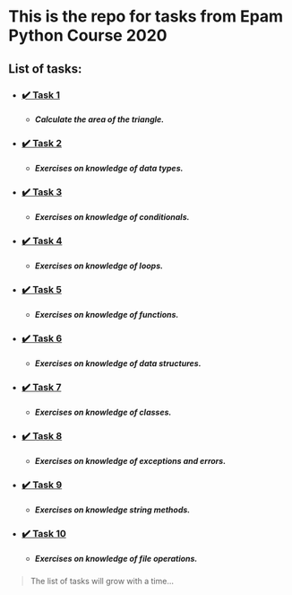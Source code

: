 # This is the repo for tasks from Epam Python Course 2020

## List of tasks:
- ### [✔️ Task 1](https://gitlab.com/nosoccus/python-online-course-epam/-/tree/master/TASK_1)
   - ##### Calculate the area of the triangle.
- ### [✔️ Task 2](https://gitlab.com/nosoccus/python-online-course-epam/-/tree/master/TASK_2)
   - ##### Exercises on knowledge of data types.
- ### [✔️ Task 3](https://gitlab.com/nosoccus/python-online-course-epam/-/tree/master/TASK_3)
   - ##### Exercises on knowledge of conditionals.
- ### [✔️ Task 4](https://gitlab.com/nosoccus/python-online-course-epam/-/tree/master/TASK_4)
   - ##### Exercises on knowledge of loops.
- ### [✔️ Task 5](https://gitlab.com/nosoccus/python-online-course-epam/-/tree/master/TASK_5)
   - ##### Exercises on knowledge of functions.
- ### [✔️ Task 6](https://gitlab.com/nosoccus/python-online-course-epam/-/tree/master/TASK_6)
   - ##### Exercises on knowledge of data structures.
- ### [✔️ Task 7](https://gitlab.com/nosoccus/python-online-course-epam/-/tree/master/TASK_7)
   - ##### Exercises on knowledge of classes.
- ### [✔️ Task 8](https://gitlab.com/nosoccus/python-online-course-epam/-/tree/master/TASK_8)
   - ##### Exercises on knowledge of exceptions and errors.
- ### [✔️ Task 9](https://gitlab.com/nosoccus/python-online-course-epam/-/tree/master/TASK_8)
   - ##### Exercises on knowledge string methods.
- ### [✔️ Task 10](https://gitlab.com/nosoccus/python-online-course-epam/-/tree/master/TASK_8)
   - ##### Exercises on knowledge of file operations.
> The list of tasks will grow with a time...
